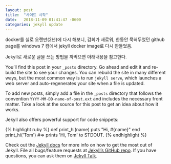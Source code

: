 ```yaml
---
layout: post
title:  "사이트 시작"
date:   2018-11-09 01:41:47 -0600
categories: jekyll update
---
```

docker를 실로 오랜만(2년)에 다시 해보니, 감회가 새로워, 한동안 묵혀두었던 github page를 windows 7 컴에서 jekyll docker image로 다시 만들었음. 

Jekyll로 새로운 글을 쓰는 방법을 까먹으면 아래내용을 참고한다.

You’ll find this post in your `_posts` directory. Go ahead and edit it and re-build the site to see your changes. You can rebuild the site in many different ways, but the most common way is to run `jekyll serve`, which launches a web server and auto-regenerates your site when a file is updated.

To add new posts, simply add a file in the `_posts` directory that follows the convention `YYYY-MM-DD-name-of-post.ext` and includes the necessary front matter. Take a look at the source for this post to get an idea about how it works.

Jekyll also offers powerful support for code snippets:

{% highlight ruby %}
def print_hi(name)
  puts "Hi, #{name}"
end
print_hi('Tom')
#=> prints 'Hi, Tom' to STDOUT.
{% endhighlight %}

Check out the [Jekyll docs][jekyll-docs] for more info on how to get the most out of Jekyll. File all bugs/feature requests at [Jekyll’s GitHub repo][jekyll-gh]. If you have questions, you can ask them on [Jekyll Talk][jekyll-talk].

[jekyll-docs]: https://jekyllrb.com/docs/home
[jekyll-gh]:   https://github.com/jekyll/jekyll
[jekyll-talk]: https://talk.jekyllrb.com/
